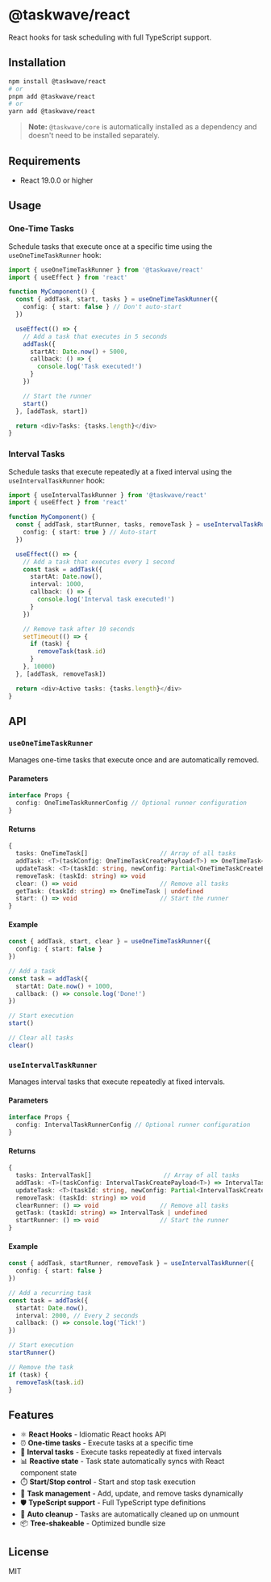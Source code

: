 # @taskwave/react

React hooks for task scheduling with full TypeScript support.

## Installation

```bash
npm install @taskwave/react
# or
pnpm add @taskwave/react
# or
yarn add @taskwave/react
```

> **Note:** `@taskwave/core` is automatically installed as a dependency and doesn't need to be installed separately.

## Requirements

- React 19.0.0 or higher

## Usage

### One-Time Tasks

Schedule tasks that execute once at a specific time using the `useOneTimeTaskRunner` hook:

```typescript
import { useOneTimeTaskRunner } from '@taskwave/react'
import { useEffect } from 'react'

function MyComponent() {
  const { addTask, start, tasks } = useOneTimeTaskRunner({
    config: { start: false } // Don't auto-start
  })

  useEffect(() => {
    // Add a task that executes in 5 seconds
    addTask({
      startAt: Date.now() + 5000,
      callback: () => {
        console.log('Task executed!')
      }
    })

    // Start the runner
    start()
  }, [addTask, start])

  return <div>Tasks: {tasks.length}</div>
}
```

### Interval Tasks

Schedule tasks that execute repeatedly at a fixed interval using the `useIntervalTaskRunner` hook:

```typescript
import { useIntervalTaskRunner } from '@taskwave/react'
import { useEffect } from 'react'

function MyComponent() {
  const { addTask, startRunner, tasks, removeTask } = useIntervalTaskRunner({
    config: { start: true } // Auto-start
  })

  useEffect(() => {
    // Add a task that executes every 1 second
    const task = addTask({
      startAt: Date.now(),
      interval: 1000,
      callback: () => {
        console.log('Interval task executed!')
      }
    })

    // Remove task after 10 seconds
    setTimeout(() => {
      if (task) {
        removeTask(task.id)
      }
    }, 10000)
  }, [addTask, removeTask])

  return <div>Active tasks: {tasks.length}</div>
}
```

## API

### `useOneTimeTaskRunner`

Manages one-time tasks that execute once and are automatically removed.

#### Parameters

```typescript
interface Props {
  config: OneTimeTaskRunnerConfig // Optional runner configuration
}
```

#### Returns

```typescript
{
  tasks: OneTimeTask[]                    // Array of all tasks
  addTask: <T>(taskConfig: OneTimeTaskCreatePayload<T>) => OneTimeTask<T> | null
  updateTask: <T>(taskId: string, newConfig: Partial<OneTimeTaskCreatePayload<T>>) => OneTimeTask<T> | undefined
  removeTask: (taskId: string) => void
  clear: () => void                       // Remove all tasks
  getTask: (taskId: string) => OneTimeTask | undefined
  start: () => void                       // Start the runner
}
```

#### Example

```typescript
const { addTask, start, clear } = useOneTimeTaskRunner({
  config: { start: false }
})

// Add a task
const task = addTask({
  startAt: Date.now() + 1000,
  callback: () => console.log('Done!')
})

// Start execution
start()

// Clear all tasks
clear()
```

### `useIntervalTaskRunner`

Manages interval tasks that execute repeatedly at fixed intervals.

#### Parameters

```typescript
interface Props {
  config: IntervalTaskRunnerConfig // Optional runner configuration
}
```

#### Returns

```typescript
{
  tasks: IntervalTask[]                    // Array of all tasks
  addTask: <T>(taskConfig: IntervalTaskCreatePayload<T>) => IntervalTask<T> | null
  updateTask: <T>(taskId: string, newConfig: Partial<IntervalTaskCreatePayload<T>>) => IntervalTask<T> | undefined
  removeTask: (taskId: string) => void
  clearRunner: () => void                 // Remove all tasks
  getTask: (taskId: string) => IntervalTask | undefined
  startRunner: () => void                 // Start the runner
}
```

#### Example

```typescript
const { addTask, startRunner, removeTask } = useIntervalTaskRunner({
  config: { start: false }
})

// Add a recurring task
const task = addTask({
  startAt: Date.now(),
  interval: 2000, // Every 2 seconds
  callback: () => console.log('Tick!')
})

// Start execution
startRunner()

// Remove the task
if (task) {
  removeTask(task.id)
}
```

## Features

- ⚛️ **React Hooks** - Idiomatic React hooks API
- ⏰ **One-time tasks** - Execute tasks at a specific time
- 🔄 **Interval tasks** - Execute tasks repeatedly at fixed intervals
- 📊 **Reactive state** - Task state automatically syncs with React component state
- ⏱️ **Start/Stop control** - Start and stop task execution
- 🎯 **Task management** - Add, update, and remove tasks dynamically
- 🛡️ **TypeScript support** - Full TypeScript type definitions
- 🔄 **Auto cleanup** - Tasks are automatically cleaned up on unmount
- 📦 **Tree-shakeable** - Optimized bundle size

## License

MIT

